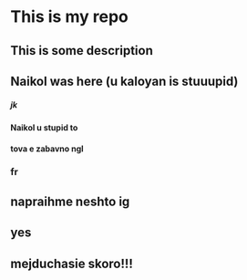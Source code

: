# This is my repo
## This is some description
## Naikol was here (u kaloyan is stuuupid)
##### jk
#### Naikol u stupid to
#### tova e zabavno ngl
### fr
## napraihme neshto ig
## yes
## mejduchasie skoro!!!
